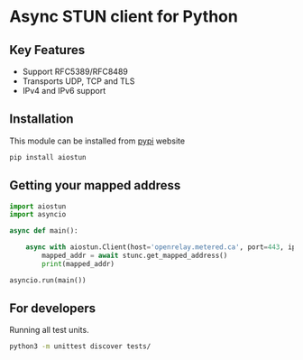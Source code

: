 # Async STUN client for Python

## Key Features

- Support RFC5389/RFC8489
- Transports UDP, TCP and TLS
- IPv4 and IPv6 support

## Installation

This module can be installed from [pypi](https://pypi.org/project/aiostun/) website

```python
pip install aiostun
```

## Getting your mapped address

```python
import aiostun
import asyncio

async def main():

    async with aiostun.Client(host='openrelay.metered.ca', port=443, ipproto=aiostun.TLS) as stunc:
        mapped_addr = await stunc.get_mapped_address()
        print(mapped_addr)

asyncio.run(main())
```

## For developers

Running all test units.

```bash
python3 -m unittest discover tests/
```